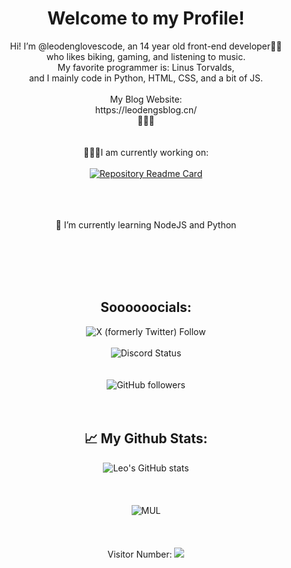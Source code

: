 # <div align="center">Welcome to my Profile!</div>  


<div align="center">Hi! I’m @leodenglovescode, an 14 year old front-end developer👨‍💻<br>
who likes biking, gaming, and listening to music.<br>
My favorite programmer is: Linus Torvalds,<br>
and I mainly code in Python, HTML, CSS, and a bit of JS.<br><br>
My Blog Website:<br>https://leodengsblog.cn/<br>🚀🚀🚀</div><br><br>
  
<div align="center">
👨🏻‍💻I am currently working on: <br><br>
<a href="https://github.com/leodenglovescode/cs2servermanager">
  <img src="https://github-readme-stats.vercel.app/api/pin/?username=leodenglovescode&repo=cs2servermanager" alt="Repository Readme Card"><br><br>
</a>
<br><br>
  

🌱 I’m currently learning NodeJS and Python  
<br><br>

<br><br>

<h2>Soooooocials:</h2>
<img alt="X (formerly Twitter) Follow" src="https://img.shields.io/twitter/follow/leodeng14?style=social&logo=x&logoColor=black">
<br><br>
<img alt="Discord Status" src="https://dcbadge.limes.pink/api/shield/leodeng_hack"><br>
<br><br>
<img alt="GitHub followers" src="https://img.shields.io/github/followers/leodenglovescode?style=for-the-badge&logo=github"><br>
<br><br>



<h2>📈 My Github Stats:</h2>

![Leo's GitHub stats](https://github-readme-stats.vercel.app/api?username=leodenglovescode&show_icons=true&theme=blue-green)<br><br><br><br>
![MUL](https://github-readme-stats.vercel.app/api/top-langs/?username=leodenglovescode&layout=compact&theme=blue-green)
<br><br><br><br>
Visitor Number: <img src="https://profile-counter.glitch.me/Christmas/count.svg">
</div>

